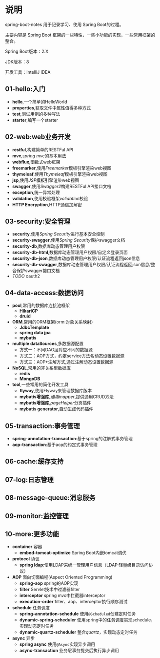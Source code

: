 # 说明

spring-boot-notes 用于记录学习、使用 Spring Boot的过程。

主要内容是 Spring Boot 框架的一些特性，一些小功能的实现，一些常用框架的整合。

Spring Boot版本：2.X

JDK版本：8

开发工具：IntelliJ IDEA

## 01-hello:入门

- **hello**,一个简单的HelloWorld
- **properties**,获取文件中属性值得多种方式
- **test**,测试用例的多种写法
- **starter**,编写一个starter

## 02-web:web业务开发

- **restful**,构建简单的RESTFul API
- **mvc**,*spring mvc*的基本用法
- **webflux**,函数式web框架
- **freemarker**,使用*Freemarker*模板引擎渲染web视图
- **thymeleaf**,使用*Thymeleaf*模板引擎渲染web视图
- **jsp**,使用*JSP*模板引擎渲染web视图
- **swagger**,使用*Swagger2*构建RESTFul API接口文档
- **exception**,统一异常处理
- **validation**,使用校验框架*validation*校验
- **HTTP Encryption**,HTTP通信加解密

## 03-security:安全管理

- **security**,使用*Spring Security*进行基本安全控制
- **security-swagger**,使用*Spring Security*保护swagger文档
- **security-db**,数据库动态管理用户权限
- **security-db-html**,数据库动态管理用户权限/自定义登录页面
- **security-db-json**,数据库动态管理用户权限/认证流程返回json信息
- **security-db-swagger**,数据库动态管理用户权限/认证流程返回json信息/整合保护swagger接口文档
- *TODO* oauth2

## 04-data-access:数据访问

- **pool**,常用的数据库连接池框架
  - **HikariCP**
  - **druid**
- **ORM**,常用的ORM框架(orm:对象关系映射)
  - **JdbcTemplate**
  - **spring data jpa**
  - **mybatis**
- **multiple dataSources**,多数据源配置
  - 方式一：不同DAO层对应不同的数据源
  - 方式二：AOP方式，约定service方法名动态设置数据源
  - 方式三：AOP+注解方式,通过注解动态设置数据源
- **NoSQL**,常用的非关系型数据库
  - **redis**
  - **MongoDB**
- **tool**,一些常用的简化开发工具
  - **flyway**,使用Flyway来管理数据库版本
  - **mybatis增强库**,*通用mapper*,提供通用CRUD方法
  - **mybatis增强库**,*pageHelper*分页插件
  - **mybatis generator**,自动生成代码插件

## 05-transaction:事务管理

- **spring-annotation-transaction**:基于spring的注解式事务管理
- **aop-transaction**:基于aop的约定式事务管理

## 06-cache:缓存支持

## 07-log:日志管理

## 08-message-queue:消息服务

## 09-monitor:监控管理

## 10-more:更多功能

- **container** 容器
  - **embed-tomcat-optimize** Spring Boot内嵌tomcat调优
- **protocol** 协议
  - **spring ldap**:使用LDAP来统一管理用户信息（LDAP:轻量级目录访问协议）
- **AOP** 面向切面编程(Aspect Oriented Programming)
  - **spring-aop** spring的AOP实现
  - **filter** Servlet技术中过滤器filter
  - **interceptor** spring mvc中拦截器interceptor
  - **execution-order** filter、aop、interceptor执行顺序测试
- **schedule** 任务调度
  - **spring-annotation-schedule** 使用`@Scheduled`创建定时任务
  - **dynamic-spring-scheduler** 使用spring中的任务调度实现schedule，实现动态定时任务
  - **dynamic-quartz-scheduler** 整合*quartz*，实现动态定时任务
- **async** 异步
  - **spring async** 使用`@Async`实现异步调用
  - **async-transaction** 业务层事务提交后执行异步调用
